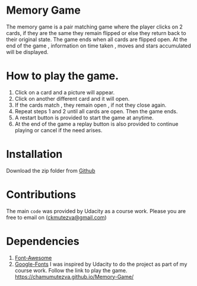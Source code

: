 # Memory Game
The memory game is a pair matching game where the player
clicks on 2 cards, if they are the same they remain flipped
or else they return back to their original state. The game ends when all
cards are flipped open.
At the end of the game , information on time taken , moves and stars accumulated 
will be displayed.
# How to play the game.
1. Click on a card and a picture will appear.
2. Click on another different card and it will open.
3. If the cards match , they remain open , if not they close again.
4. Repeat steps 1 and 2 until all cards are open. Then the game ends.
5. A restart button is provided to start the game at anytime.
6. At the end of the game a replay button is also provided to continue playing or cancel if the need arises.
# Installation
Download the zip folder from [Github](https://chamumutezva.github.io/Memory-Game/)
# Contributions
The main `code` was provided by Udacity as a course work.
Please you are free to email on (ckmutezva@gmail.com)
# Dependencies
1. [Font-Awesome](https://maxcdn.bootstrapcdn.com/font-awesome/4.6.1/css/font-awesome.min.css)
2. [Google-Fonts](https://fonts.googleapis.com/css?family=Coda)
I was inspired by Udacity to do the project as part of my course work.
Follow the link to play the game.
https://chamumutezva.github.io/Memory-Game/
